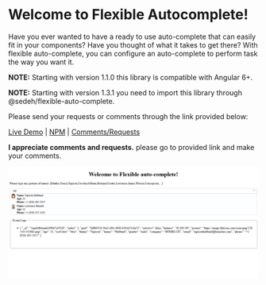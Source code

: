 
# Welcome to Flexible Autocomplete!

Have you ever wanted to have a ready to use auto-complete that can easily fit in your components? Have you thought of what it takes to get there? 
With flexible auto-complete, you can configure an auto-complete to perform task the way you want it.

**NOTE:** Starting with version 1.1.0 this library is compatible with Angular 6+.

**NOTE:** Starting with version 1.3.1 you need to import this library through @sedeh/flexible-auto-complete.

Please send your requests or comments through the link provided below:

[Live Demo](https://flexible-auto-complete.stackblitz.io)  | 
[NPM](https://www.npmjs.com/package/@sedeh/flexible-auto-complete) | 
[Comments/Requests](https://github.com/msalehisedeh/flexible-auto-complete/issues)

**I appreciate comments and requests.** please go to provided link and make your comments.

![alt text](https://raw.githubusercontent.com/msalehisedeh/flexible-auto-complete/master/sample.png  "What you would see when a flexible auto-complete is used")
